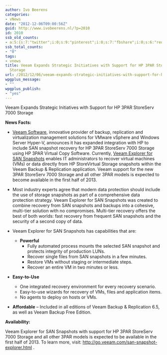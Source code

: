 ```yaml
---
author: Ivo Beerens
categories:
- vNews
date: "2012-12-06T09:00:56Z"
guid: http://www.ivobeerens.nl/?p=2010
id: 2010
ssb_old_counts:
- a:5:{s:7:"twitter";i:0;s:9:"pinterest";i:0;s:7:"fbshare";i:0;s:6:"reddit";i:0;s:6:"tumblr";i:0;}
ssb_total_counts:
- "0"
tags:
- vnews
title: Veeam Expands Strategic Initiatives with Support for HP 3PAR StoreServ 7000
  Storage
url: /2012/12/06/veeam-expands-strategic-initiatives-with-support-for-hp-3par-storeserv-7000-storage/
wpgplus_message:
- ""
wpgplus_publish:
- "yes"
---
```


Veeam Expands Strategic Initiatives with Support for HP 3PAR StoreServ 7000 Storage

**News Facts:**

- [Veeam Software](http://www.veeam.com/?ad=pr1), innovative provider of backup, replication and virtualization management solutions for VMware vSphere and Windows Server Hyper-V, announces it has expanded integration with HP to include SAN snapshot recovery for HP 3PAR StoreServ 7000 Storage using HP 3PAR Virtual Copy Software. Currently, [Veeam Explorer for SAN Snapshots](http://go.veeam.com/san-snapshot-explorer.html) enables IT administrators to recover virtual machines (VMs) or data directly from HP StoreVirtual Storage snapshots within the Veeam Backup &amp; Replication application. Veeam support for the new 3PAR StoreServ 7000 Storage and all other 3PAR models is expected to become available in the first half of 2013.

- Most industry experts agree that modern data protection should include the use of storage snapshots as part of a comprehensive data protection strategy. Veeam Explorer for SAN Snapshots was created to combine recovery from SAN snapshots and backups into a cohesive, multi-tier solution with no compromises. Multi-tier recovery offers the best of both worlds: fast recovery from frequent SAN snapshots and the security of a second copy of data.

- Veeam Explorer for SAN Snapshots has capabilities that are:
    - **Powerful**
        - Fully automated process mounts the selected SAN snapshot and protects integrity of production LUNs.
        - Recover single files from SAN snapshots in a few minutes.
        - Restore VMs without staging or intermediate steps.
        - Recover an entire VM in two minutes or less.

- **Easy-to-Use**
    - One integrated recovery environment for every recovery scenario.
    - Easy-to-use wizards for recovery of VMs, files and application items.
    - No agents to deploy on hosts or VMs.
- **Affordable** – Included in all editions of Veeam Backup &amp; Replication 6.5, as well as Veeam Backup Free Edition.


**Availability:**

Veeam Explorer for SAN Snapshots with support for HP 3PAR StoreServ 7000 Storage and all other 3PAR models is expected to be available in the first half of 2013. To learn more, visit: <http://go.veeam.com/san-snapshot-explorer.html> .
